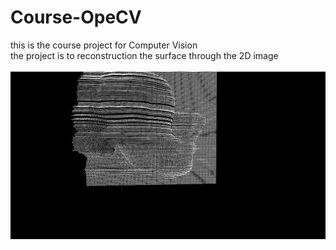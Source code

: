 # Course-OpeCV
this is the course project for Computer Vision<br>
the project is to reconstruction the surface through the 2D image<br><br>
![bunny](/bunny.png)

